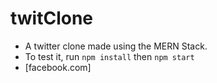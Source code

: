# twitClone

- A twitter clone made using the MERN Stack.
- To test it, run `npm install` then `npm start` 
- [facebook.com]
